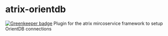 # atrix-orientdb

[![Greenkeeper badge](https://badges.greenkeeper.io/trigo-at/atrix-orientdb.svg?token=61447d7ba15c98714bd56df580c26be79624bd144d9d800aae995c246bc32f22)](https://greenkeeper.io/)
Plugin for the atrix mircoservice framework to setup OrientDB connections
